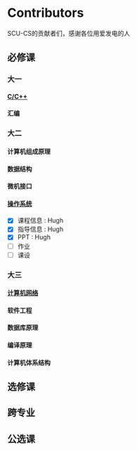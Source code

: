 # Contributors

SCU-CS的贡献者们，感谢各位用爱发电的人

## 必修课

### 大一
    
#### [C/C++](https://scu-cs.github.io/C-Cpp/)
#### 汇编
### 大二
#### 计算机组成原理
#### 数据结构
#### 微机接口
#### [操作系统](https://scu-cs.github.io/OperationSystem/)

- [x] 课程信息 : Hugh
- [x] 指导信息 : Hugh
- [x] PPT     : Hugh
- [ ] 作业
- [ ] 课设

### 大三
#### [计算机网络](https://scu-cs.github.io/ComputerNetwork/)
#### 软件工程
#### 数据库原理
#### 编译原理
#### 计算机体系结构
## 选修课
## 跨专业
## 公选课
